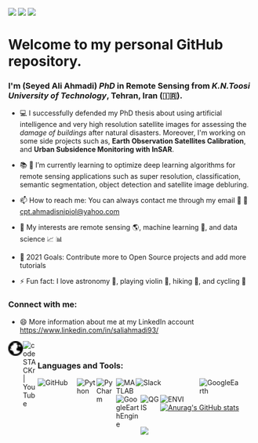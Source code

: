 <img src="https://user-images.githubusercontent.com/53389122/124669529-c763d980-dec7-11eb-824f-e6f0e1622b62.png" height="250" /> <img src="https://user-images.githubusercontent.com/53389122/124669613-ef533d00-dec7-11eb-8bc0-ba3b09057bb2.png" height="250" /> <img src="https://user-images.githubusercontent.com/53389122/124669571-dcd90380-dec7-11eb-9d16-7377d7c68923.png" height="250" />

# Welcome to my personal GitHub repository.

### I'm (Seyed Ali Ahmadi) ***PhD*** in Remote Sensing from ***K.N.Toosi University of Technology***, Tehran, Iran (:iran:).

- :computer: I successfully defended my PhD thesis about using artificial intelligence and very high resolution satellite images for assessing the *damage of buildings* after natural disasters. Moreover, I'm working on some side projects such as, **Earth Observation Satellites Calibration**, and **Urban Subsidence Monitoring with InSAR**.

- :books: 🌱 I’m currently learning to optimize deep learning algorithms for remote sensing applications such as super resolution, classification, semantic segmentation, object detection and satellite image debluring.

- 📫 How to reach me: You can always contact me through my email :email: :postbox: cpt.ahmadisnipiol@yahoo.com

- :blue_heart: My interests are remote sensing :earth_americas:, machine learning :game_die:, and data science :chart_with_upwards_trend: :bar_chart:

- 🥅 2021 Goals: Contribute more to Open Source projects and add more tutorials

- ⚡ Fun fact: I love astronomy :telescope:, playing violin :violin:, hiking :sunrise_over_mountains:, and cycling :bicyclist:

### Connect with me:

- 😄 More information about me at my LinkedIn account https://www.linkedin.com/in/saliahmadi93/

[<img align="left" alt="earthobserv.com" width="30px" src="https://raw.githubusercontent.com/iconic/open-iconic/master/svg/globe.svg" />][website]
[<img align="left" alt="codeSTACKr | YouTube" width="30px" src="https://cdn.jsdelivr.net/npm/simple-icons@v3/icons/youtube.svg" />][youtube]

<br />

### Languages and Tools:

<img align="left" alt="GitHub" width="80px" src="https://user-images.githubusercontent.com/53389122/125599236-c96f4e7b-d2a8-4309-a003-d9ab1e99b796.png" />
<img align="left" alt="Python" width="40px" src="https://user-images.githubusercontent.com/53389122/125599507-1d6fd9ab-7adc-4e8c-ae04-e6998e70b304.png" />
<img align="left" alt="PyCharm" width="40px" src="https://user-images.githubusercontent.com/53389122/125599718-a236e4cb-2631-400c-8c4f-f95958c3b1d7.png" />
<img align="left" alt="MATLAB" width="40px" src="https://user-images.githubusercontent.com/53389122/125599812-ddb13cb9-a3c3-445f-920e-b91ab2562f74.png" />
<img align="left" alt="Slack" width="130px" src="https://user-images.githubusercontent.com/53389122/125599975-a3720d6a-c29f-4b7f-950e-8e0535b7c878.png" />
<img align="left" alt="GoogleEarth" width="80px" src="https://user-images.githubusercontent.com/53389122/125600159-7621d1a7-cb41-4b73-8fa5-7916a6d3acef.png" />
<img align="left" alt="GoogleEarthEngine" width="50px" src="https://user-images.githubusercontent.com/53389122/125600552-bf354638-51b2-44d6-86c6-34dae4b9e158.png" />
<img align="left" alt="QGIS" width="40px" src="https://user-images.githubusercontent.com/53389122/125600303-43253d93-36b5-4af4-9539-22e1759b95d8.png" />
<img align="left" alt="ENVI" width="130px" src="https://user-images.githubusercontent.com/53389122/125601396-4b3bd923-e384-4fa3-b322-0be8560efd6d.png" />

<br />
<br />

[![Anurag's GitHub stats](https://github-readme-stats.vercel.app/api?username=Seyed-Ali-Ahmadi&show_icons=true&theme=radical)](https://github.com/anuraghazra/github-readme-stats)

<br />

<img src="https://user-images.githubusercontent.com/53389122/124669148-29700f00-dec7-11eb-9098-9862627e1f99.png" width="1000"/>

<br />

[website]: https://earthobserv.com
[youtube]: https://www.youtube.com/channel/UCSe_rbMLxGlSX3high1zIVA
[linkedin]: https://www.linkedin.com/in/saliahmadi93/




<!--
**Seyed-Ali-Ahmadi/Seyed-Ali-Ahmadi** is a ✨ _special_ ✨ repository because its `README.md` (this file) appears on your GitHub profile.

Here are some ideas to get you started:

- 🔭 I’m currently working on ...
- 🌱 I’m currently learning ...
- 👯 I’m looking to collaborate on ...
- 🤔 I’m looking for help with ...
- 💬 Ask me about ...
- 📫 How to reach me: ...
- 😄 Pronouns: ...
- ⚡ Fun fact: ...

https://youtu.be/ECuqb5Tv9qI
https://github.com/anuraghazra/github-readme-stats
https://github.com/codeSTACKr/codeSTACKr

-->
